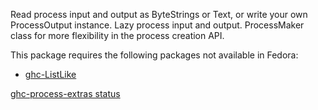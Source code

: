 Read process input and output as ByteStrings or Text, or write your own
ProcessOutput instance. Lazy process input and output. ProcessMaker class for
more flexibility in the process creation API.

This package requires the following packages not available in Fedora:

* [ghc-ListLike](../ghc-ListLike)

[ghc-process-extras status](https://copr.fedorainfracloud.org/coprs/dshea/bdcs-haskell-deps/package/ghc-process-extras/status_image/last_build.png)
